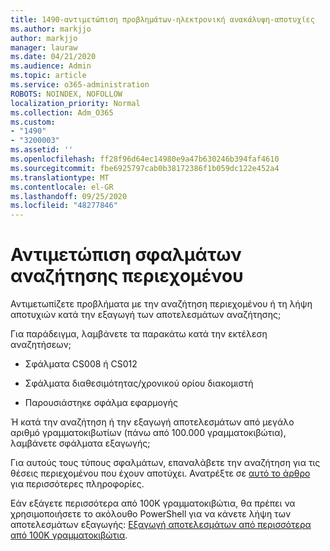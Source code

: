 ```yaml
---
title: 1490-αντιμετώπιση προβλημάτων-ηλεκτρονική ανακάλυψη-αποτυχίες
ms.author: markjjo
author: markjjo
manager: lauraw
ms.date: 04/21/2020
ms.audience: Admin
ms.topic: article
ms.service: o365-administration
ROBOTS: NOINDEX, NOFOLLOW
localization_priority: Normal
ms.collection: Adm_O365
ms.custom:
- "1490"
- "3200003"
ms.assetid: ''
ms.openlocfilehash: ff28f96d64ec14980e9a47b630246b394faf4610
ms.sourcegitcommit: fbe6925797cab0b38172386f1b059dc122e452a4
ms.translationtype: MT
ms.contentlocale: el-GR
ms.lasthandoff: 09/25/2020
ms.locfileid: "48277846"
---
```

# <a name="troubleshoot-content-search-errors"></a>Αντιμετώπιση σφαλμάτων αναζήτησης περιεχομένου

Αντιμετωπίζετε προβλήματα με την αναζήτηση περιεχομένου ή τη λήψη αποτυχιών κατά την εξαγωγή των αποτελεσμάτων αναζήτησης;

Για παράδειγμα, λαμβάνετε τα παρακάτω κατά την εκτέλεση αναζητήσεων;

- Σφάλματα CS008 ή CS012

- Σφάλματα διαθεσιμότητας/χρονικού ορίου διακομιστή

- Παρουσιάστηκε σφάλμα εφαρμογής

Ή κατά την αναζήτηση ή την εξαγωγή αποτελεσμάτων από μεγάλο αριθμό γραμματοκιβωτίων (πάνω από 100.000 γραμματοκιβώτια), λαμβάνετε σφάλματα εξαγωγής;

Για αυτούς τους τύπους σφαλμάτων, επαναλάβετε την αναζήτηση για τις θέσεις περιεχομένου που έχουν αποτύχει. Ανατρέξτε σε  [αυτό το άρθρο](https://docs.microsoft.com/microsoft-365/compliance/retry-failed-content-search) για περισσότερες πληροφορίες.

Εάν εξάγετε περισσότερα από 100K γραμματοκιβώτια, θα πρέπει να χρησιμοποιήσετε το ακόλουθο PowerShell για να κάνετε λήψη των αποτελεσμάτων εξαγωγής:  [Εξαγωγή αποτελεσμάτων από περισσότερα από 100K γραμματοκιβώτια](https://docs.microsoft.com/microsoft-365/compliance/export-search-results?view=o365-worldwide%23exporting-results-from-more-than-100000-mailboxes).

